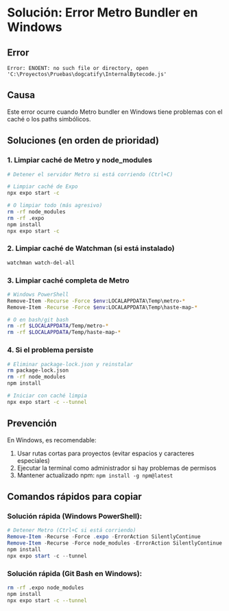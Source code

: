 # Solución: Error Metro Bundler en Windows

## Error
```
Error: ENOENT: no such file or directory, open 'C:\Proyectos\Pruebas\dogcatify\InternalBytecode.js'
```

## Causa
Este error ocurre cuando Metro bundler en Windows tiene problemas con el caché o los paths simbólicos.

## Soluciones (en orden de prioridad)

### 1. Limpiar caché de Metro y node_modules
```bash
# Detener el servidor Metro si está corriendo (Ctrl+C)

# Limpiar caché de Expo
npx expo start -c

# O limpiar todo (más agresivo)
rm -rf node_modules
rm -rf .expo
npm install
npx expo start -c
```

### 2. Limpiar caché de Watchman (si está instalado)
```bash
watchman watch-del-all
```

### 3. Limpiar caché completa de Metro
```bash
# Windows PowerShell
Remove-Item -Recurse -Force $env:LOCALAPPDATA\Temp\metro-*
Remove-Item -Recurse -Force $env:LOCALAPPDATA\Temp\haste-map-*

# O en bash/git bash
rm -rf $LOCALAPPDATA/Temp/metro-*
rm -rf $LOCALAPPDATA/Temp/haste-map-*
```

### 4. Si el problema persiste
```bash
# Eliminar package-lock.json y reinstalar
rm package-lock.json
rm -rf node_modules
npm install

# Iniciar con caché limpia
npx expo start -c --tunnel
```

## Prevención
En Windows, es recomendable:
1. Usar rutas cortas para proyectos (evitar espacios y caracteres especiales)
2. Ejecutar la terminal como administrador si hay problemas de permisos
3. Mantener actualizado npm: `npm install -g npm@latest`

## Comandos rápidos para copiar

### Solución rápida (Windows PowerShell):
```powershell
# Detener Metro (Ctrl+C si está corriendo)
Remove-Item -Recurse -Force .expo -ErrorAction SilentlyContinue
Remove-Item -Recurse -Force node_modules -ErrorAction SilentlyContinue
npm install
npx expo start -c --tunnel
```

### Solución rápida (Git Bash en Windows):
```bash
rm -rf .expo node_modules
npm install
npx expo start -c --tunnel
```
